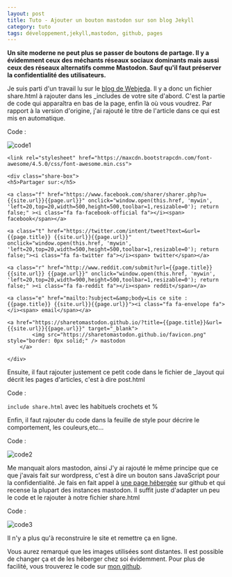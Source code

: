 ```yaml
---
layout: post
title: Tuto - Ajouter un bouton mastodon sur son blog Jekyll
category: tuto
tags: développement,jekyll,mastodon, github, pages
---
```


**Un site moderne ne peut plus se passer de boutons de partage. Il y a évidemment ceux des méchants réseaux sociaux dominants mais aussi ceux des réseaux alternatifs comme Mastodon. Sauf qu'il faut préserver la confidentialité des utilisateurs.**

Je suis parti d'un travail lu sur le [blog de Webjeda](https://blog.webjeda.com/share-buttons-jekyll/). Il y a donc un fichier share.html à rajouter dans les _includes de votre site d'abord. C'est la partie de code qui apparaîtra en bas de la page, enfin là où vous voudrez. Par rapport à la version d'origine, j'ai rajouté le titre de l'article dans ce qui est mis en automatique.

Code :

![code1](https://filedn.eu/llqi9IBxlYouGRXYG2xlROb/img/2020/mastobutton1.png)

```
<link rel="stylesheet" href="https://maxcdn.bootstrapcdn.com/font-awesome/4.5.0/css/font-awesome.min.css">

<div class="share-box">
<h5>Partager sur:</h5>

<a class="f" href="https://www.facebook.com/sharer/sharer.php?u={{site.url}}{{page.url}}" onclick="window.open(this.href, 'mywin',
'left=20,top=20,width=500,height=500,toolbar=1,resizable=0'); return false;" ><i class="fa fa-facebook-official fa"></i><span> facebook</span></a>

<a class="t" href="https://twitter.com/intent/tweet?text=&url={{page.title}} {{site.url}}{{page.url}}" onclick="window.open(this.href, 'mywin',
'left=20,top=20,width=500,height=500,toolbar=1,resizable=0'); return false;"><i class="fa fa-twitter fa"></i><span> twitter</span></a>

<a class="r" href="http://www.reddit.com/submit?url={{page.title}}{{site.url}} {{page.url}}" onclick="window.open(this.href, 'mywin',
'left=20,top=20,width=900,height=500,toolbar=1,resizable=0'); return false;" ><i class="fa fa-reddit fa"></i><span> reddit</span></a>

<a class="e" href="mailto:?subject=&amp;body=Lis ce site : {{page.title}} {{site.url}}{{page.url}}"><i class="fa fa-envelope fa"></i><span> email</span></a>                          

<a href="https://sharetomastodon.github.io/?title={{page.title}}&url={{site.url}}{{page.url}}" target="_blank">
		<img src="https://sharetomastodon.github.io/favicon.png" style="border: 0px solid;" /> mastodon
	</a>

</div>
```

Ensuite, il faut rajouter justement ce petit code dans le fichier de _layout qui décrit les pages d'articles, c'est à dire post.html

Code :

 `include share.html` avec les habituels crochets et %

Enfin, il faut rajouter du code dans la feuille de style pour décrire le comportement, les couleurs,etc...

Code :

![code2](https://filedn.eu/llqi9IBxlYouGRXYG2xlROb/img/2020/mastobutton2.png)

Me manquait alors mastodon, ainsi
J'y ai rajouté le même principe que ce que j'avais fait sur wordpress, c'est à dire un bouton sans JavaScript pour la confidentialité. Je fais en fait appel à [une page hébergée](https://sharetomastodon.github.io/about/) sur github et qui recense la plupart des instances mastodon. Il suffit juste d'adapter un peu le code et le rajouter à notre fichier share.html

Code :

![code3](https://filedn.eu/llqi9IBxlYouGRXYG2xlROb/img/2020/mastobutton3.png)

Il n'y a plus qu'à reconstruire le site et remettre ça en ligne. 

Vous aurez remarqué que les images utilisées sont distantes. Il est possible de changer ça et de les héberger chez soi évidemment. Pour plus de facilité, vous trouverez le code sur [mon github](https://github.com/Icemanfr75/icemanfr75.github.io).
